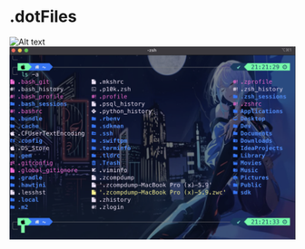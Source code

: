 # .dotFiles

<img src="screenshots/Screenshot 2025-03-12 at 23.21.29.png" alt="Alt text" >
<img src="screenshots/Screenshot 2025-03-12 at 21.21.49.png" alt="Alt text" >

